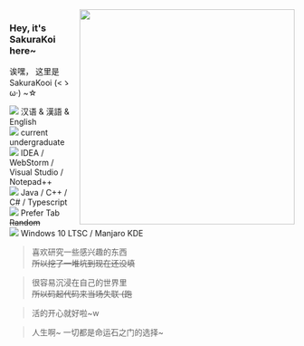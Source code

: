 <img align="right" src="https://cdn.jsdelivr.net/gh/SakuraKoi/SakuraKoi/koishi_83779372.jpg" width='380px'>

### Hey, it's SakuraKoi here~

诶嘿， 这里是SakuraKooi (<ゝω·) ~☆

<img src="https://cdn.jsdelivr.net/gh/primer/octicons/icons/globe-24.svg"> 汉语 & 漢語 & English\
<img src="https://cdn.jsdelivr.net/gh/primer/octicons/icons/mortar-board-24.svg"> current undergraduate\
<img src="https://cdn.jsdelivr.net/gh/primer/octicons/icons/rocket-24.svg"> IDEA / WebStorm / Visual Studio / Notepad++\
<img src="https://cdn.jsdelivr.net/gh/primer/octicons/icons/code-24.svg"> Java / C++ / C# / Typescript\
<img src="https://cdn.jsdelivr.net/gh/primer/octicons/icons/quote-24.svg"> Prefer Tab <s>Random</s>\
<img src="https://cdn.jsdelivr.net/gh/primer/octicons/icons/device-desktop-24.svg"> Windows 10 LTSC / Manjaro KDE

> 喜欢研究一些感兴趣的东西\
> <s>所以挖了一堆坑到现在还没填</s>

> 很容易沉浸在自己的世界里\
> <s>所以码起代码来当场失联 (跑</s>

> 活的开心就好啦~w

> 人生啊~ 一切都是命运石之门的选择~
